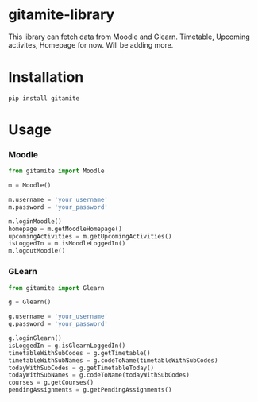 # gitamite-library
This library can fetch data from Moodle and Glearn. Timetable, Upcoming activites, Homepage for now. Will be adding more. 
 
 # Installation
```
pip install gitamite
```
# Usage
### Moodle
 ```python
from gitamite import Moodle

m = Moodle()

m.username = 'your_username'
m.password = 'your_password'

m.loginMoodle()
homepage = m.getMoodleHomepage()
upcomingActivities = m.getUpcomingActivities()
isLoggedIn = m.isMoodleLoggedIn()
m.logoutMoodle()
```
### GLearn
```python
from gitamite import Glearn

g = Glearn()

g.username = 'your_username'
g.password = 'your_password'

g.loginGlearn()
isLoggedIn = g.isGlearnLoggedIn()
timetableWithSubCodes = g.getTimetable()
timetableWithSubNames = g.codeToName(timetableWithSubCodes)
todayWithSubCodes = g.getTimetableToday()
todayWithSubNames = g.codeToName(todayWithSubCodes)
courses = g.getCourses()
pendingAssignments = g.getPendingAssignments()
```
